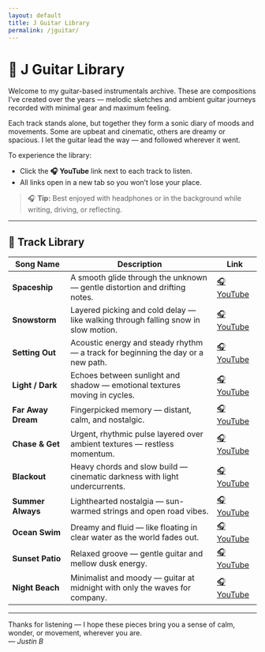 ```yaml
---
layout: default
title: J Guitar Library
permalink: /jguitar/
---
```


# 🎸 J Guitar Library

Welcome to my guitar-based instrumentals archive. These are compositions I’ve created over the years — melodic sketches and ambient guitar journeys recorded with minimal gear and maximum feeling.

Each track stands alone, but together they form a sonic diary of moods and movements. Some are upbeat and cinematic, others are dreamy or spacious. I let the guitar lead the way — and followed wherever it went.

To experience the library:

- Click the **🎧 YouTube** link next to each track to listen.
- All links open in a new tab so you won’t lose your place.

> 🎧 **Tip:** Best enjoyed with headphones or in the background while writing, driving, or reflecting.

---

## 🎼 Track Library

| Song Name | Description | Link |
|-----------|-------------|------|
| **Spaceship** | A smooth glide through the unknown — gentle distortion and drifting notes. | <a href="https://youtu.be/QNKRSZWxMEQ" target="_blank">🎧 YouTube</a> |
| **Snowstorm** | Layered picking and cold delay — like walking through falling snow in slow motion. | <a href="https://youtu.be/NTPH-K12Bzc" target="_blank">🎧 YouTube</a> |
| **Setting Out** | Acoustic energy and steady rhythm — a track for beginning the day or a new path. | <a href="https://youtu.be/k_thBbxHJyE" target="_blank">🎧 YouTube</a> |
| **Light / Dark** | Echoes between sunlight and shadow — emotional textures moving in cycles. | <a href="https://youtu.be/IGEiQF20mUA" target="_blank">🎧 YouTube</a> |
| **Far Away Dream** | Fingerpicked memory — distant, calm, and nostalgic. | <a href="https://youtu.be/6XLQR9l9paE" target="_blank">🎧 YouTube</a> |
| **Chase & Get** | Urgent, rhythmic pulse layered over ambient textures — restless momentum. | <a href="https://youtu.be/sSm2jZrl3Ng" target="_blank">🎧 YouTube</a> |
| **Blackout** | Heavy chords and slow build — cinematic darkness with light undercurrents. | <a href="https://youtu.be/vFfKUgHa2kU" target="_blank">🎧 YouTube</a> |
| **Summer Always** | Lighthearted nostalgia — sun-warmed strings and open road vibes. | <a href="https://youtu.be/9q3H9Du1ot4" target="_blank">🎧 YouTube</a> |
| **Ocean Swim** | Dreamy and fluid — like floating in clear water as the world fades out. | <a href="https://youtu.be/5mw_AyPNcBI" target="_blank">🎧 YouTube</a> |
| **Sunset Patio** | Relaxed groove — gentle guitar and mellow dusk energy. | <a href="https://youtu.be/Z1nmlRYeMsc" target="_blank">🎧 YouTube</a> |
| **Night Beach** | Minimalist and moody — guitar at midnight with only the waves for company. | <a href="https://youtu.be/RGQ9eQTyPW4" target="_blank">🎧 YouTube</a> |

---

Thanks for listening — I hope these pieces bring you a sense of calm, wonder, or movement, wherever you are.  
— *Justin B*
